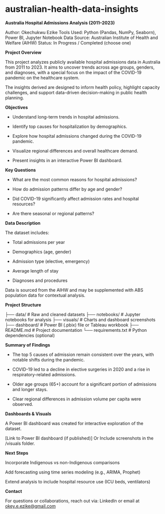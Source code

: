 # australian-health-data-insights

**Australia Hospital Admissions Analysis (2011–2023)**

Author: Okechukwu Ezike
Tools Used: Python (Pandas, NumPy, Seaborn), Power BI, Jupyter Notebook
Data Source: Australian Institute of Health and Welfare (AIHW)
Status: In Progress / Completed (choose one)

**Project Overview**

This project analyzes publicly available hospital admissions data in Australia from 2011 to 2023. It aims to uncover trends across age groups, genders, and diagnoses, with a special focus on the impact of the COVID-19 pandemic on the healthcare system.

The insights derived are designed to inform health policy, highlight capacity challenges, and support data-driven decision-making in public health planning.

**Objectives**

* Understand long-term trends in hospital admissions.

* Identify top causes for hospitalization by demographics.

* Explore how hospital admissions changed during the COVID-19 pandemic.

* Visualize regional differences and overall healthcare demand.

* Present insights in an interactive Power BI dashboard.

**Key Questions**

* What are the most common reasons for hospital admissions?

* How do admission patterns differ by age and gender?

* Did COVID-19 significantly affect admission rates and hospital resources?

* Are there seasonal or regional patterns?

**Data Description**

The dataset includes:

* Total admissions per year

* Demographics (age, gender)

* Admission type (elective, emergency)

* Average length of stay

* Diagnoses and procedures

Data is sourced from the AIHW and may be supplemented with ABS population data for contextual analysis.

**Project Structure**

├── data/                  # Raw and cleaned datasets
├── notebooks/             # Jupyter notebooks for analysis
├── visuals/               # Charts and dashboard screenshots
├── dashboard/             # Power BI (.pbix) file or Tableau workbook
├── README.md              # Project documentation
└── requirements.txt       # Python dependencies (optional)

**Summary of Findings**

* The top 5 causes of admission remain consistent over the years, with notable shifts during the pandemic.

* COVID-19 led to a decline in elective surgeries in 2020 and a rise in respiratory-related admissions.

* Older age groups (65+) account for a significant portion of admissions and longer stays.

* Clear regional differences in admission volume per capita were observed.

**Dashboards & Visuals**

A Power BI dashboard was created for interactive exploration of the dataset.

[Link to Power BI dashboard (if published)]
Or
Include screenshots in the /visuals folder.

**Next Steps**

Incorporate Indigenous vs non-Indigenous comparisons

Add forecasting using time series modeling (e.g., ARIMA, Prophet)

Extend analysis to include hospital resource use (ICU beds, ventilators)

**Contact**

For questions or collaborations, reach out via:
LinkedIn
or email at okey.e.ezike@gmail.com
